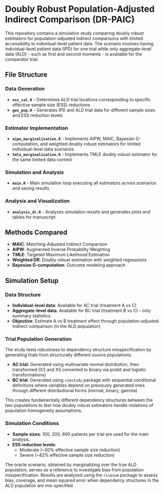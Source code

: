 # Doubly Robust Population-Adjusted Indirect Comparison (DR-PAIC)

This repository contains a simulation study comparing doubly robust estimators for population-adjusted indirect comparisons with limited accessibility to individual-level patient data. The scenario involves having individual-level patient data (IPD) for one trial while only aggregate-level data (ALD) - such as first and second moments - is available for the comparator trial.

## File Structure

### Data Generation
- **`ess_cal.R`** - Determines ALD trial locations corresponding to specific effective sample size (ESS) reductions
- **`gen_pop.R`** - Generates IPD and ALD trial data for different sample sizes and ESS reduction levels

### Estimator Implementation
- **`aipw_marginalization.R`** - Implements AIPW, MAIC, Bayesian G-computation, and weighted doubly robust estimators for limited individual-level data scenarios
- **`tmle_marginalization.R`** - Implements TMLE doubly robust estimator for the same limited data context

### Simulation and Analysis
- **`main.R`** - Main simulation loop executing all estimators across scenarios and saving results

### Analysis and Visualization
- **`analysis_dr.R`** - Analyses simulation results and generates plots and tables for manuscript

## Methods Compared

- **MAIC**: Matching-Adjusted Indirect Comparison
- **AIPW**: Augmented Inverse Probability Weighting
- **TMLE**: Targeted Maximum Likelihood Estimation
- **Weighted DR**: Doubly robust estimation with weighted regressions
- **Bayesian G-computation**: Outcome modeling approach

## Simulation Setup

### Data Structure
- **Individual-level data**: Available for AC trial (treatment A vs C)
- **Aggregate-level data**: Available for BC trial (treatment B vs C) - only summary statistics
- **Objective**: Estimate A vs B treatment effect through population-adjusted indirect comparison (in the ALD population)

### Trial Population Generation
The study tests robustness to dependency structure misspecification by generating trials from structurally different source populations:

- **AC trial**: Generated using multivariate normal distribution, then transformed (X2 and X5 converted to binary via probit and logistic transformations)
- **BC trial**: Generated using `simstudy` package with sequential conditional definitions where variables depend on previously generated ones through different distributional forms (normal, binary, gamma)

This creates fundamentally different dependency structures between the two populations to test how doubly robust estimators handle violations of population homogeneity assumptions.

### Simulation Conditions
- **Sample sizes**: 100, 200, 600 patients per trial are used for the main analysis.
- **ESS reduction levels**:
  - Moderate (~50% effective sample size reduction)
  - Severe (~82% effective sample size reduction)

The oracle scenario, obtained by marginalizing over the true ALD population, serves as a reference to investigate bias from population
misspecification. Results are analyzed using the `rsimsum` package to assess bias, coverage, and mean squared error when dependency structures in the ALD population are mis-specified.
